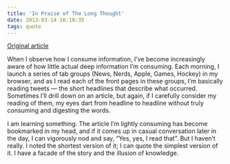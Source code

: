 ```yaml
---
title: 'In Praise of The Long Thought' 
date: 2013-03-14 16:18:35
tags: quote
---
```


[Original article](http://randsinrepose.com/archives/the-long-thought/)

When I observe how I consume information, I’ve become increasingly aware of how little actual deep information I’m consuming. Each morning, I launch a series of tab groups (News, Nerds, Apple, Games, Hockey) in my browser, and as I read each of the front pages in these groups, I’m basically reading tweets — the short headlines that describe what occurred. Sometimes I’ll drill down on an article, but again, if I carefully consider my reading of them, my eyes dart from headline to headline without truly consuming and digesting the words.

I am learning something. The article I’m lightly consuming has become bookmarked in my head, and if it comes up in casual conversation later in the day, I can vigorously nod and say, “Yes, yes, I read that”. But I haven’t really. I noted the shortest version of it; I can quote the simplest version of it. I have a facade of the story and the illusion of knowledge.
